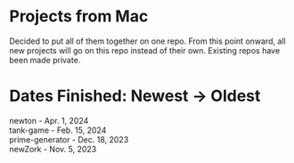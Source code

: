 # Projects from Mac
Decided to put all of them together on one repo. From this point onward, all new projects will go on this repo instead of their own. Existing repos have been made private.

# Dates Finished: Newest -> Oldest
newton - Apr. 1, 2024  
tank-game - Feb. 15, 2024  
prime-generator - Dec. 18, 2023  
newZork - Nov. 5, 2023  
